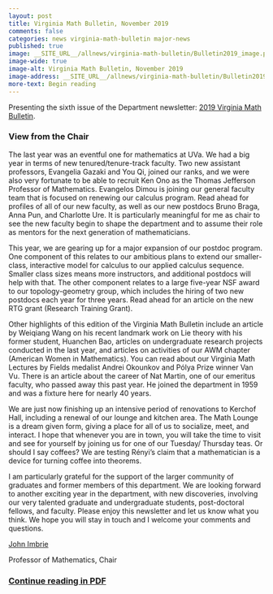 ```yaml
---
layout: post
title: Virginia Math Bulletin, November 2019
comments: false
categories: news virginia-math-bulletin major-news
published: true
image: __SITE_URL__/allnews/virginia-math-bulletin/Bulletin2019_image.png
image-wide: true
image-alt: Virginia Math Bulletin, November 2019
image-address: __SITE_URL__/allnews/virginia-math-bulletin/Bulletin2019.pdf
more-text: Begin reading
---
```


Presenting the sixth issue of the Department newsletter: [2019 Virginia Math Bulletin]({{site.url}}/allnews/virginia-math-bulletin/Bulletin2019.pdf).

<!--more-->

<h3 class="mt-5 mb-3">View from the Chair</h3>

The last year was an eventful one for mathematics at UVa. We had a big year in terms of new tenured/tenure-track faculty. Two new assistant professors, Evangelia Gazaki and You Qi, joined our ranks, and we were also very fortunate to be able to recruit Ken Ono as the Thomas Jefferson Professor of Mathematics. Evangelos Dimou is joining our general faculty team that is focused on renewing our calculus program. Read ahead for profiles of all of our new faculty, as well as our new postdocs Bruno Braga, Anna Pun, and Charlotte Ure. It is particularly meaningful for me as chair to see the new faculty begin to shape the department and to assume their role as mentors for the next generation of mathematicians. 

This year, we are gearing up for a major expansion of our postdoc program. One component of this relates to our ambitious plans to extend our smaller-class, interactive model for calculus to our applied calculus sequence. Smaller class sizes means more instructors, and additional postdocs will help with that. The other component relates to a large five-year NSF award to our topology-geometry group, which includes the hiring of two new postdocs each year for three years. Read ahead for an article on the new RTG grant (Research Training Grant).

Other highlights of this edition of the Virginia Math Bulletin include an article by Weiqiang Wang on his recent landmark work on Lie theory with his former student, Huanchen Bao, articles on undergraduate research projects conducted in the last year, and articles on activities of our AWM chapter (American Women in Mathematics). You can read about our Virginia Math Lectures by Fields medalist Andrei Okounkov and Pólya Prize winner Van Vu. There is an article about the career of Nat Martin, one of our emeritus faculty, who passed away this past year. He joined the department in 1959 and was a fixture here for nearly 40 years.

We are just now finishing up an intensive period of renovations to Kerchof Hall,
including a renewal of our lounge and kitchen area. The Math Lounge is a dream given form, giving a place for all of us to socialize, meet, and interact. I hope that whenever you are in town, you will take the time to visit and see for yourself by joining us for one of our Tuesday/ Thursday teas. Or should I say coffees? We are testing Rényi’s claim that a mathematician is a device for turning coffee into theorems.

I am particularly grateful for the support of the larger community of graduates and former members of this department. We are looking forward to another exciting year in the department, with new discoveries, involving our very talented graduate and undergraduate students, post-doctoral fellows, and faculty. Please enjoy this newsletter and let us know what you think. We hope you will stay in touch and I welcome your comments and questions.

[John Imbrie]({{site.url}}/people/ji2k/)

Professor of Mathematics, Chair

### [Continue reading in PDF]({{site.url}}/allnews/virginia-math-bulletin/Bulletin2019.pdf)
